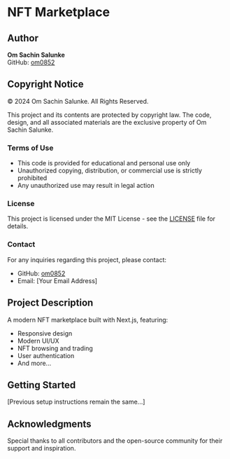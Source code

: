 # NFT Marketplace

## Author
**Om Sachin Salunke**  
GitHub: [om0852](https://github.com/om0852)

## Copyright Notice
© 2024 Om Sachin Salunke. All Rights Reserved.

This project and its contents are protected by copyright law. The code, design, and all associated materials are the exclusive property of Om Sachin Salunke.

### Terms of Use
- This code is provided for educational and personal use only
- Unauthorized copying, distribution, or commercial use is strictly prohibited
- Any unauthorized use may result in legal action

### License
This project is licensed under the MIT License - see the [LICENSE](LICENSE) file for details.

### Contact
For any inquiries regarding this project, please contact:
- GitHub: [om0852](https://github.com/om0852)
- Email: [Your Email Address]

## Project Description
A modern NFT marketplace built with Next.js, featuring:
- Responsive design
- Modern UI/UX
- NFT browsing and trading
- User authentication
- And more...

## Getting Started
[Previous setup instructions remain the same...]

## Acknowledgments
Special thanks to all contributors and the open-source community for their support and inspiration. 